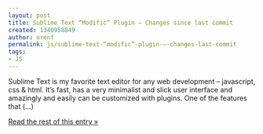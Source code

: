 ```yaml
---
layout: post
title: Sublime Text “Modific” Plugin – Changes since last commit
created: 1340958849
author: orenf
permalink: js/sublime-text-“modific”-plugin-–-changes-last-commit
tags:
- JS
---
```

Sublime Text is my favorite text editor for any web development – javascript, css & html. It’s fast, has a very minimalist and slick user interface and amazingly and easily can be customized with plugins. One of the features that (…)</p><p><a href="http://orizens.com/wp/topics/sublime-text-modific-plugin-changes-since-last-commit/">Read the rest of this entry »</a></p>
